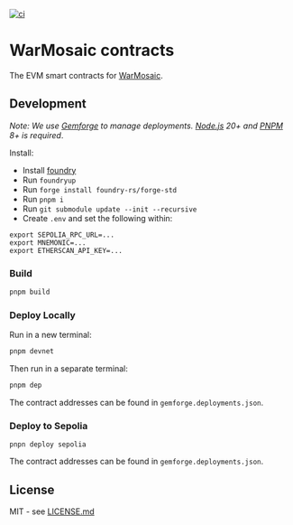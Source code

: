 [![ci](https://github.com/WarMosaic/contracts/actions/workflows/ci.yml/badge.svg?branch=master)](https://github.com/WarMosaic/contracts/actions/workflows/ci.yml)

# WarMosaic contracts

The EVM smart contracts for [WarMosaic](https://warmosaic.com).

## Development

_Note: We use [Gemforge](https://gemforge.xyz) to manage deployments. [Node.js](https://nodejs.org) 20+ and [PNPM](https://pnpm.io) 8+ is required_.

Install:

- Install [foundry](https://github.com/foundry-rs/foundry/blob/master/README.md)
- Run `foundryup`
- Run `forge install foundry-rs/forge-std`
- Run `pnpm i`
- Run `git submodule update --init --recursive`
- Create `.env` and set the following within:

```
export SEPOLIA_RPC_URL=...
export MNEMONIC=...
export ETHERSCAN_API_KEY=...
```

### Build

```zsh
pnpm build
```

### Deploy Locally

Run in a new terminal:

```zsh
pnpm devnet
```

Then run in a separate terminal:

```zsh
pnpm dep
```

The contract addresses can be found in `gemforge.deployments.json`.

### Deploy to Sepolia

```
pnpn deploy sepolia
```

The contract addresses can be found in `gemforge.deployments.json`.

## License

MIT - see [LICENSE.md](LICENSE.md)